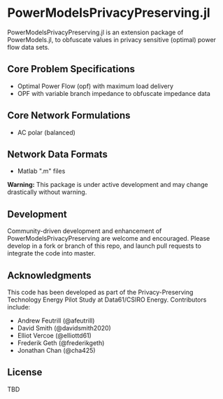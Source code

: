 # PowerModelsPrivacyPreserving.jl

PowerModelsPrivacyPreserving.jl is an extension package of PowerModels.jl, to obfuscate values in privacy sensitive (optimal) power flow data sets.


## Core Problem Specifications

- Optimal Power Flow (opf) with maximum load delivery
- OPF with variable branch impedance to obfuscate impedance data

## Core Network Formulations

- AC polar (balanced)


## Network Data Formats

- Matlab ".m" files

**Warning:** This package is under active development and may change drastically without warning.

## Development

Community-driven development and enhancement of PowerModelsPrivacyPreserving are welcome and encouraged. Please develop in a fork or branch of this repo, and launch pull requests to integrate the code into master.

## Acknowledgments

This code has been developed as part of the Privacy-Preserving Technology Energy Pilot Study at Data61/CSIRO Energy. Contributors include:

- Andrew Feutrill (@afeutrill)
- David Smith (@davidsmith2020)
- Elliot Vercoe (@elliottd61)
- Frederik Geth (@frederikgeth)
- Jonathan Chan (@cha425)

## License

TBD
